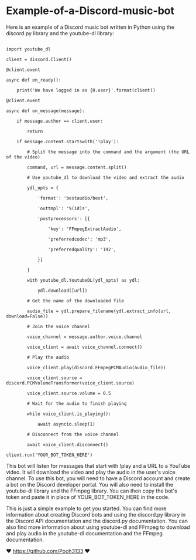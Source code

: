 # Example-of-a-Discord-music-bot
Here is an example of a Discord music bot written in Python using the discord.py library and the youtube-dl library:

``` import discord

import youtube_dl

client = discord.Client()

@client.event

async def on_ready():

    print('We have logged in as {0.user}'.format(client))

@client.event

async def on_message(message):

    if message.author == client.user:

        return

    if message.content.startswith('!play'):

        # Split the message into the command and the argument (the URL of the video)

        command, url = message.content.split()

        # Use youtube_dl to download the video and extract the audio

        ydl_opts = {

            'format': 'bestaudio/best',

            'outtmpl': '%(id)s',

            'postprocessors': [{

                'key': 'FFmpegExtractAudio',

                'preferredcodec': 'mp3',

                'preferredquality': '192',

            }]

        }

        with youtube_dl.YoutubeDL(ydl_opts) as ydl:

            ydl.download([url])

        # Get the name of the downloaded file

        audio_file = ydl.prepare_filename(ydl.extract_info(url, download=False))

        # Join the voice channel

        voice_channel = message.author.voice.channel

        voice_client = await voice_channel.connect()

        # Play the audio

        voice_client.play(discord.FFmpegPCMAudio(audio_file))

        voice_client.source = discord.PCMVolumeTransformer(voice_client.source)

        voice_client.source.volume = 0.5

        # Wait for the audio to finish playing

        while voice_client.is_playing():

            await asyncio.sleep(1)

        # Disconnect from the voice channel

        await voice_client.disconnect()

client.run('YOUR_BOT_TOKEN_HERE')
```

This bot will listen for messages that start with !play and a URL to a YouTube video. It will download the video and play the audio in the user's voice channel. To use this bot, you will need to have a Discord account and create a bot on the Discord developer portal. You will also need to install the youtube-dl library and the FFmpeg library. You can then copy the bot's token and paste it in place of YOUR_BOT_TOKEN_HERE in the code.

This is just a simple example to get you started. You can find more information about creating Discord bots and using the discord.py library in the Discord API documentation and the discord.py documentation. You can also find more information about using youtube-dl and FFmpeg to download and play audio in the youtube-dl documentation and the FFmpeg documentation.

❤ https://github.com/Pooh3133 ❤
